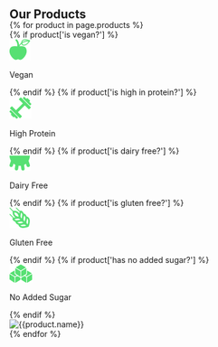 <h2 id="products" class="handdrawn green-header right-header" style="position: relative; top: -20px">Our Products</h2>
<section id="products-container" class="dotted-bg"> <!--PRODUCTS-->
  <div class="wave offwhite-bg">
  </div>
  <div class="product-wrapper">
  <div class="product-carousel" style="width: 100%; position: relative; top: -40px">
    {% for product in page.products %}
    <div class="product-slide">
      <div class="product">
        <div class="info">
          {% if product['is vegan?'] %}
          <div class="feature"><img src="/assets/images/vegan.svg"><p>Vegan</p></div>
          {% endif %}
          {% if product['is high in protein?'] %}
          <div class="feature"><img src="/assets/images/protein.svg"><p>High Protein</p></div>
          {% endif %}
          {% if product['is dairy free?'] %}
          <div class="feature"><img src="/assets/images/dairy.svg"><p>Dairy Free</p></div>
          {% endif %}
          {% if product['is gluten free?'] %}
          <div class="feature"><img src="/assets/images/gluten.svg"><p>Gluten Free</p></div>
          {% endif %}
          {% if product['has no added sugar?'] %}
          <div class="feature"><img src="/assets/images/sugar.svg"><p>No Added Sugar</p></div>
          {% endif %}
        </div>
        <img class="product-image" src="{{product.image}}" alt="{{product.name}}">
      </div>
    </div>
    {% endfor %}
    </div>
  </div>
</section>
